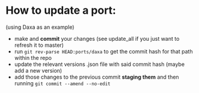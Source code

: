 
# How to update a port:
(using Daxa as an example)

- make and **commit** your changes (see update_all if you just want to refresh it to master)
- run `git rev-parse HEAD:ports/daxa` to get the commit hash for that path within the repo
- update the relevant versions .json file with said commit hash (maybe add a new version)
- add those changes to the previous commit **staging them** and then running `git commit --amend --no-edit`
